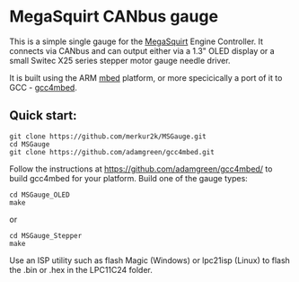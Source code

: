 MegaSquirt CANbus gauge
==================

This is a simple single gauge for the [MegaSquirt](http://www.msextra.com/) Engine Controller.
It connects via CANbus and can output either via a 1.3" OLED display
or a small Switec X25 series stepper motor gauge needle driver.

It is built using the ARM [mbed](https://www.mbed.com/en/) platform, or more specicically a
port of it to GCC - [gcc4mbed](https://github.com/adamgreen/gcc4mbed/).

Quick start:
-----------
```
git clone https://github.com/merkur2k/MSGauge.git
cd MSGauge
git clone https://github.com/adamgreen/gcc4mbed.git
```
Follow the instructions at https://github.com/adamgreen/gcc4mbed/ to build gcc4mbed for your platform.
Build one of the gauge types:
```
cd MSGauge_OLED
make
```
or
```
cd MSGauge_Stepper
make
```
Use an ISP utility such as flash Magic (Windows) or lpc21isp (Linux) to flash the .bin or .hex in the LPC11C24 folder.
